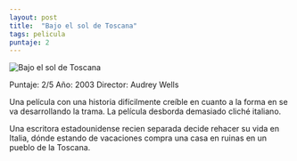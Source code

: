 ```yaml
---
layout: post
title:  "Bajo el sol de Toscana"
tags: pelicula
puntaje: 2
---
```




![Bajo el sol de Toscana](https://es.web.img3.acsta.net/c_310_420/pictures/14/02/12/13/06/102302.jpg)

Puntaje: 2/5 
Año: 2003
Director: Audrey Wells

Una película con una historia difícilmente creíble en cuanto a la forma en se va desarrollando la trama. La película desborda demasiado cliché italiano.

Una escritora estadounidense recien separada  decide rehacer su vida en Italia, dónde estando de vacaciones compra una casa en ruinas en un pueblo de la Toscana. 

 

 

  

 
